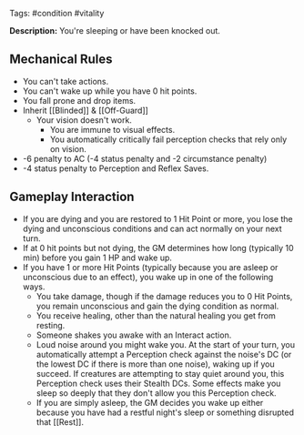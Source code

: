 Tags: #condition #vitality 

 **Description:** You're sleeping or have been knocked out. 

## Mechanical Rules

- You can't take actions.
- You can't wake up while you have 0 hit points.
- You fall prone and drop items.
-  Inherit [[Blinded]] & [[Off-Guard]]
	- Your vision doesn't work. 
		- You are immune to visual effects.  
		- You automatically critically fail perception checks that rely only on vision.
- -6 penalty to AC (-4 status penalty and -2 circumstance penalty)
- -4 status penalty to Perception and Reflex Saves.

## Gameplay Interaction

- If you are dying and you are restored to 1 Hit Point or more, you lose the dying and unconscious conditions and can act normally on your next turn. 
- If at 0 hit points but not dying, the GM determines how long (typically 10 min) before you gain 1 HP and wake up.  
- If you have 1  or more Hit Points (typically because you are asleep or unconscious due to an effect), you wake up in one of the following ways.
	- You take damage, though if the damage reduces you to 0 Hit Points, you remain unconscious and gain the dying condition as normal.
	- You receive healing, other than the natural healing you get from resting.
	- Someone shakes you awake with an Interact action.
	- Loud noise around you might wake you. At the start of your turn, you automatically attempt a Perception check against the noise's DC (or the lowest DC if there is more than one noise), waking up if you succeed. If creatures are attempting to stay quiet around you, this Perception check uses their Stealth DCs. Some effects make you sleep so deeply that they don't allow you this Perception check.
	- If you are simply asleep, the GM decides you wake up either because you have had a restful night's sleep or something disrupted that [[Rest]].